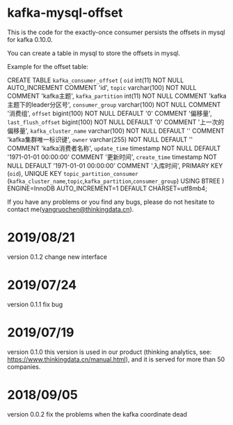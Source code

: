 # kafka-mysql-offset

This is the code for the exactly-once consumer persists the offsets in mysql for kafka 0.10.0.

You can create a table in mysql to store the offsets in mysql.

Example for the offset table:

CREATE TABLE `kafka_consumer_offset` (
  `oid` int(11) NOT NULL AUTO_INCREMENT COMMENT 'id',
  `topic` varchar(100) NOT NULL COMMENT 'kafka主题',
  `kafka_partition` int(11) NOT NULL COMMENT 'kafka主题下的leader分区号',
  `consumer_group` varchar(100) NOT NULL COMMENT '消费组',
  `offset` bigint(100) NOT NULL DEFAULT '0' COMMENT '偏移量',
  `last_flush_offset` bigint(100) NOT NULL DEFAULT '0' COMMENT '上一次的偏移量',
  `kafka_cluster_name` varchar(100) NOT NULL DEFAULT '' COMMENT 'kafka集群唯一标识键',
  `owner` varchar(255) NOT NULL DEFAULT '' COMMENT 'kafka消费者名称',
  `update_time` timestamp NOT NULL DEFAULT '1971-01-01 00:00:00' COMMENT '更新时间',
  `create_time` timestamp NOT NULL DEFAULT '1971-01-01 00:00:00' COMMENT '入库时间',
  PRIMARY KEY (`oid`),
  UNIQUE KEY `topic_partition_consumer` (`kafka_cluster_name`,`topic`,`kafka_partition`,`consumer_group`) USING BTREE
) ENGINE=InnoDB AUTO_INCREMENT=1 DEFAULT CHARSET=utf8mb4;


If you have any problems or you find any bugs, please do not hesitate to contact me(yangruochen@thinkingdata.cn).

# 2019/08/21
version 0.1.2 change new interface

# 2019/07/24
version 0.1.1 fix bug

# 2019/07/19
version 0.1.0 this version is used in our product (thinking analytics, see: https://www.thinkingdata.cn/manual.html), and it is served for more than 50 companies.

# 2018/09/05
version 0.0.2 fix the problems when the kafka coordinate dead
